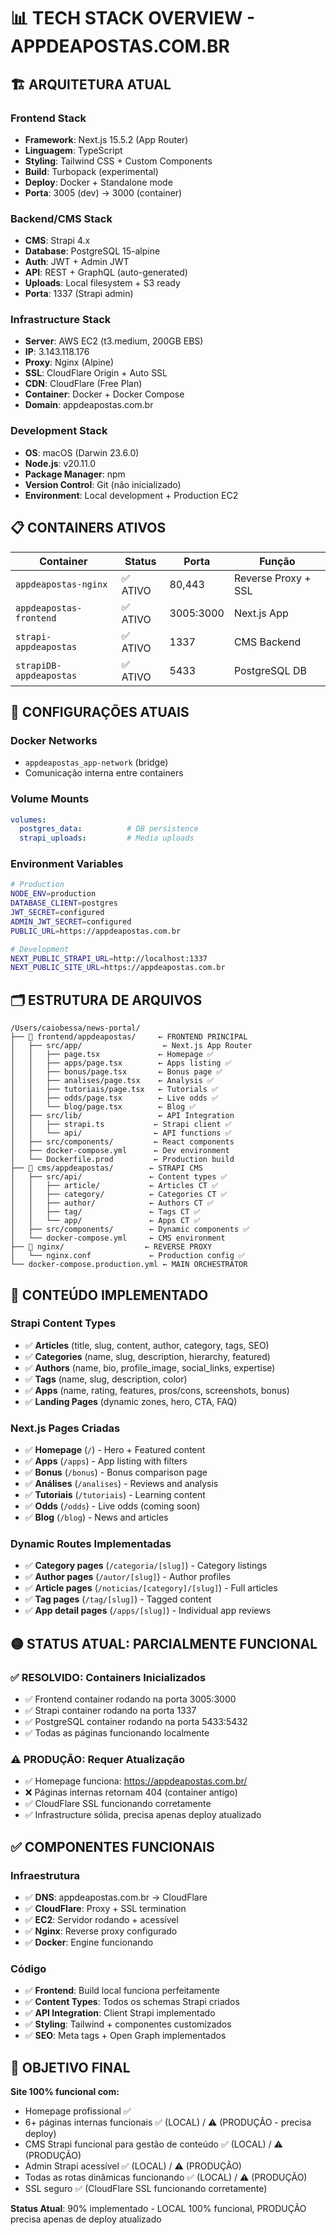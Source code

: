 # 📊 TECH STACK OVERVIEW - APPDEAPOSTAS.COM.BR

## 🏗️ ARQUITETURA ATUAL

### **Frontend Stack**
- **Framework**: Next.js 15.5.2 (App Router)
- **Linguagem**: TypeScript
- **Styling**: Tailwind CSS + Custom Components
- **Build**: Turbopack (experimental)
- **Deploy**: Docker + Standalone mode
- **Porta**: 3005 (dev) → 3000 (container)

### **Backend/CMS Stack**
- **CMS**: Strapi 4.x
- **Database**: PostgreSQL 15-alpine
- **Auth**: JWT + Admin JWT
- **API**: REST + GraphQL (auto-generated)
- **Uploads**: Local filesystem + S3 ready
- **Porta**: 1337 (Strapi admin)

### **Infrastructure Stack**
- **Server**: AWS EC2 (t3.medium, 200GB EBS)
- **IP**: 3.143.118.176
- **Proxy**: Nginx (Alpine)
- **SSL**: CloudFlare Origin + Auto SSL
- **CDN**: CloudFlare (Free Plan)
- **Container**: Docker + Docker Compose
- **Domain**: appdeapostas.com.br

### **Development Stack**
- **OS**: macOS (Darwin 23.6.0)
- **Node.js**: v20.11.0
- **Package Manager**: npm
- **Version Control**: Git (não inicializado)
- **Environment**: Local development + Production EC2

## 📋 CONTAINERS ATIVOS

| Container | Status | Porta | Função |
|-----------|---------|-------|--------|
| `appdeapostas-nginx` | ✅ ATIVO | 80,443 | Reverse Proxy + SSL |
| `appdeapostas-frontend` | ✅ ATIVO | 3005:3000 | Next.js App |
| `strapi-appdeapostas` | ✅ ATIVO | 1337 | CMS Backend |
| `strapiDB-appdeapostas` | ✅ ATIVO | 5433 | PostgreSQL DB |

## 🔧 CONFIGURAÇÕES ATUAIS

### **Docker Networks**
- `appdeapostas_app-network` (bridge)
- Comunicação interna entre containers

### **Volume Mounts**
```yaml
volumes:
  postgres_data:          # DB persistence
  strapi_uploads:         # Media uploads
```

### **Environment Variables**
```bash
# Production
NODE_ENV=production
DATABASE_CLIENT=postgres
JWT_SECRET=configured
ADMIN_JWT_SECRET=configured
PUBLIC_URL=https://appdeapostas.com.br

# Development  
NEXT_PUBLIC_STRAPI_URL=http://localhost:1337
NEXT_PUBLIC_SITE_URL=https://appdeapostas.com.br
```

## 🗂️ ESTRUTURA DE ARQUIVOS

```
/Users/caiobessa/news-portal/
├── 📁 frontend/appdeapostas/     ← FRONTEND PRINCIPAL
│   ├── src/app/                  ← Next.js App Router
│   │   ├── page.tsx             ← Homepage ✅
│   │   ├── apps/page.tsx        ← Apps listing ✅
│   │   ├── bonus/page.tsx       ← Bonus page ✅
│   │   ├── analises/page.tsx    ← Analysis ✅
│   │   ├── tutoriais/page.tsx   ← Tutorials ✅
│   │   ├── odds/page.tsx        ← Live odds ✅
│   │   └── blog/page.tsx        ← Blog ✅
│   ├── src/lib/                 ← API Integration
│   │   ├── strapi.ts           ← Strapi client ✅
│   │   └── api/                ← API functions ✅
│   ├── src/components/         ← React components
│   ├── docker-compose.yml      ← Dev environment
│   └── Dockerfile.prod         ← Production build
├── 📁 cms/appdeapostas/        ← STRAPI CMS
│   ├── src/api/               ← Content types ✅
│   │   ├── article/           ← Articles CT ✅
│   │   ├── category/          ← Categories CT ✅
│   │   ├── author/            ← Authors CT ✅
│   │   ├── tag/               ← Tags CT ✅
│   │   └── app/               ← Apps CT ✅
│   ├── src/components/        ← Dynamic components ✅
│   └── docker-compose.yml     ← CMS environment
├── 📁 nginx/                  ← REVERSE PROXY
│   └── nginx.conf             ← Production config ✅
└── docker-compose.production.yml ← MAIN ORCHESTRATOR
```

## 🎯 CONTEÚDO IMPLEMENTADO

### **Strapi Content Types**
- ✅ **Articles** (title, slug, content, author, category, tags, SEO)
- ✅ **Categories** (name, slug, description, hierarchy, featured)
- ✅ **Authors** (name, bio, profile_image, social_links, expertise)
- ✅ **Tags** (name, slug, description, color)
- ✅ **Apps** (name, rating, features, pros/cons, screenshots, bonus)
- ✅ **Landing Pages** (dynamic zones, hero, CTA, FAQ)

### **Next.js Pages Criadas**
- ✅ **Homepage** (`/`) - Hero + Featured content
- ✅ **Apps** (`/apps`) - App listing with filters
- ✅ **Bonus** (`/bonus`) - Bonus comparison page
- ✅ **Análises** (`/analises`) - Reviews and analysis
- ✅ **Tutoriais** (`/tutoriais`) - Learning content
- ✅ **Odds** (`/odds`) - Live odds (coming soon)
- ✅ **Blog** (`/blog`) - News and articles

### **Dynamic Routes Implementadas**
- ✅ **Category pages** (`/categoria/[slug]`) - Category listings
- ✅ **Author pages** (`/autor/[slug]`) - Author profiles  
- ✅ **Article pages** (`/noticias/[category]/[slug]`) - Full articles
- ✅ **Tag pages** (`/tag/[slug]`) - Tagged content
- ✅ **App detail pages** (`/apps/[slug]`) - Individual app reviews

## 🟡 STATUS ATUAL: PARCIALMENTE FUNCIONAL

### **✅ RESOLVIDO: Containers Inicializados**
- ✅ Frontend container rodando na porta 3005:3000
- ✅ Strapi container rodando na porta 1337  
- ✅ PostgreSQL container rodando na porta 5433:5432
- ✅ Todas as páginas funcionando localmente

### **⚠️ PRODUÇÃO: Requer Atualização**
- ✅ Homepage funciona: https://appdeapostas.com.br/
- ❌ Páginas internas retornam 404 (container antigo)
- ✅ CloudFlare SSL funcionando corretamente
- ✅ Infrastructure sólida, precisa apenas deploy atualizado

## ✅ COMPONENTES FUNCIONAIS

### **Infraestrutura**
- ✅ **DNS**: appdeapostas.com.br → CloudFlare
- ✅ **CloudFlare**: Proxy + SSL termination
- ✅ **EC2**: Servidor rodando + acessível
- ✅ **Nginx**: Reverse proxy configurado
- ✅ **Docker**: Engine funcionando

### **Código**
- ✅ **Frontend**: Build local funciona perfeitamente
- ✅ **Content Types**: Todos os schemas Strapi criados
- ✅ **API Integration**: Client Strapi implementado
- ✅ **Styling**: Tailwind + componentes customizados
- ✅ **SEO**: Meta tags + Open Graph implementados

## 🎯 OBJETIVO FINAL

**Site 100% funcional com:**
- Homepage profissional ✅
- 6+ páginas internas funcionais ✅ (LOCAL) / ⚠️ (PRODUÇÃO - precisa deploy)
- CMS Strapi funcional para gestão de conteúdo ✅ (LOCAL) / ⚠️ (PRODUÇÃO)
- Admin Strapi acessível ✅ (LOCAL) / ⚠️ (PRODUÇÃO)
- Todas as rotas dinâmicas funcionando ✅ (LOCAL) / ⚠️ (PRODUÇÃO)
- SSL seguro ✅ (CloudFlare SSL funcionando corretamente)

**Status Atual**: 90% implementado - LOCAL 100% funcional, PRODUÇÃO precisa apenas de deploy atualizado